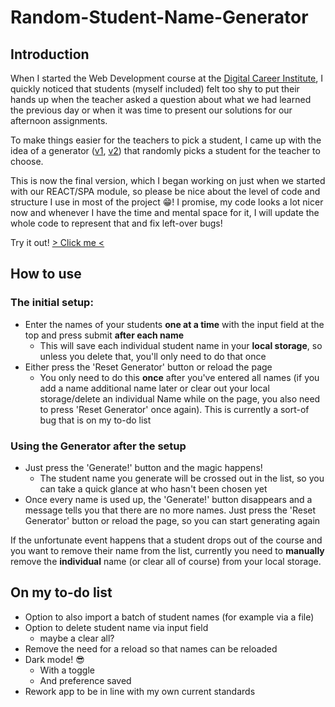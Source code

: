 # Random-Student-Name-Generator

## Introduction

When I started the Web Development course at the [Digital Career Institute](https://github.com/DigitalCareerInstitute), I quickly noticed that students (myself included) felt too shy to put their hands up when the teacher asked a question about what we had learned the previous day or when it was time to present our solutions for our afternoon assignments.

To make things easier for the teachers to pick a student, I came up with the idea of a generator ([v1](https://github.com/mrbubbles-src/random-name-gen-v1), [v2](https://github.com/mrbubbles-src/random-name-gen-v2)) that randomly picks a student for the teacher to choose.

This is now the final version, which I began working on just when we started with our REACT/SPA module, so please be nice about the level of code and structure I use in most of the project 😁! I promise, my code looks a lot nicer now and whenever I have the time and mental space for it, I will update the whole code to represent that and fix left-over bugs!

Try it out! [> Click me <](https://random-student-name-generator.vercel.app/)

## How to use

### The initial setup:

-   Enter the names of your students **one at a time** with the input field at the top and press submit **after each name**
    -   This will save each individual student name in your **local storage**, so unless you delete that, you'll only need to do that once
-   Either press the 'Reset Generator' button or reload the page
    -   You only need to do this **once** after you've entered all names (if you add a name additional name later or clear out your local storage/delete an individual Name while on the page, you also need to press 'Reset Generator' once again). This is currently a sort-of bug that is on my to-do list

### Using the Generator after the setup

-   Just press the 'Generate!' button and the magic happens!
    -   The student name you generate will be crossed out in the list, so you can take a quick glance at who hasn't been chosen yet
-   Once every name is used up, the 'Generate!' button disappears and a message tells you that there are no more names. Just press the 'Reset Generator' button or reload the page, so you can start generating again

If the unfortunate event happens that a student drops out of the course and you want to remove their name from the list, currently you need to **manually** remove the **individual** name (or clear all of course) from your local storage.

## On my to-do list

-   Option to also import a batch of student names (for example via a file)
-   Option to delete student name via input field
    -   maybe a clear all?
-   Remove the need for a reload so that names can be reloaded
-   Dark mode! 😎
    -   With a toggle
    -   And preference saved
-   Rework app to be in line with my own current standards
